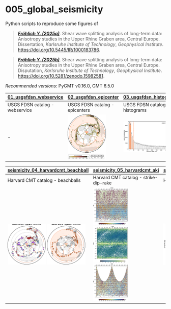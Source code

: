 # 005_global_seismicity

Python scripts to reproduce some figures of

> [**_Fröhlich Y. (2025a)_**](https://doi.org/10.5445/IR/1000183786).
> Shear wave splitting analysis of long-term data: Anisotropy studies in the Upper Rhine Graben area, Central Europe.
> Dissertation, *Karlsruhe Institute of Technology*, *Geophysical Institute*.
> https://doi.org/10.5445/IR/1000183786.

> [**_Fröhlich Y. (2025b)_**](https://doi.org/10.5281/zenodo.15982581).
> Shear wave splitting analysis of long-term data: Anisotropy studies in the Upper Rhine Graben area, Central Europe.
> Disputation, *Karlsruhe Institute of Technology*, *Geophysical Institute*.
> https://doi.org/10.5281/zenodo.15982581.

_Recommended versions_: PyGMT v0.16.0, GMT 6.5.0

| **[01_usgsfdsn_webservice](https://github.com/yvonnefroehlich/GMT_PyGMT_plotting/tree/main/005_global_seismicity/seismicity_01_usgsfdsn_webservice.py)** | **[02_usgsfdsn_epicenter](https://github.com/yvonnefroehlich/GMT_PyGMT_plotting/tree/main/005_global_seismicity/seismicity_02_usgsfdsn_epicenter.py)** | **[03_usgsfdsn_histogram](https://github.com/yvonnefroehlich/GMT_PyGMT_plotting/tree/main/005_global_seismicity/seismicity_03_usgsfdsn_histogram.py)** |
| --- | --- | --- |
| USGS FDSN catalog - webservice | USGS FDSN catalog - epicenters | USGS FDSN catalog - histograms |
| - | <img src="https://github.com/yvonnefroehlich/gmt-pygmt-plotting/raw/main/005_global_seismicity/02_out_figs/map_usgsfdsn_19910101to20191231_mw6to10_epi_colorCMAP_rangemarkedYES.png" width="120"> | <img src="https://github.com/yvonnefroehlich/gmt-pygmt-plotting/raw/main/005_global_seismicity/02_out_figs/histo_usgsfdsn_19910101to20191231_mw6to10_depth.png" width="220"> |

| **[seismicity_04_harvardcmt_beachball](https://github.com/yvonnefroehlich/GMT_PyGMT_plotting/tree/main/005_global_seismicity/seismicity_04_harvardcmt_beachball.py)** | **[seismicity_05_harvardcmt_aki](https://github.com/yvonnefroehlich/GMT_PyGMT_plotting/tree/main/005_global_seismicity/seismicity_05_harvardcmt_aki.py)** | **[seismicity_06_harvardcmt_time](https://github.com/yvonnefroehlich/GMT_PyGMT_plotting/tree/main/005_global_seismicity/seismicity_06_harvardcmt_time.py)** |
| --- | --- | --- |
| Harvard CMT catalog - beachballs | Harvard CMT catalog - strike-dip-rake | Harvard CMT catalog - time |
| <img src="https://github.com/yvonnefroehlich/gmt-pygmt-plotting/raw/main/005_global_seismicity/02_out_figs/map_harvardcmt_2020to2025_mw6to10_beachball_fault_rakeD10deg_depth10to20km.png" width="120"> <img src="https://github.com/yvonnefroehlich/gmt-pygmt-plotting/raw/main/005_global_seismicity/02_out_figs/map_harvardcmt_2020to2025_mw6to10_beachball_xks_depth10to20km.png" width="120"> | <img src="https://github.com/yvonnefroehlich/gmt-pygmt-plotting/raw/main/005_global_seismicity/02_out_figs/plot_harvardcmt_1976to2025_mw5_strike_dip_rake.png" width="110"> <img src="https://github.com/yvonnefroehlich/gmt-pygmt-plotting/raw/main/005_global_seismicity/02_out_figs/plot_harvardcmt_1976to2025_mw5_strike_rake_dip.png" width="110"> <img src="https://github.com/yvonnefroehlich/gmt-pygmt-plotting/raw/main/005_global_seismicity/02_out_figs/plot_harvardcmt_1976to2025_mw5_rake_dip_strike.png" width="110"> | <img src="https://github.com/yvonnefroehlich/gmt-pygmt-plotting/raw/main/005_global_seismicity/02_out_figs/plot_harvardcmt_1976to2025_mw5p0_year_day_depth20km.png" width="180"> |
